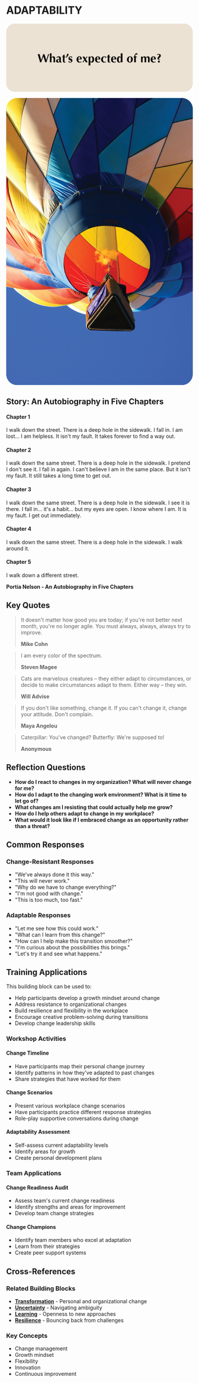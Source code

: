 # ADAPTABILITY

![Adaptability Question Card](SPEAKUP%20QUESTION%20CARDS%20FOR%20AI/SPEAK_UP_question_cards_AI2.png)

![Adaptability Photo Card](SPEAKUP%20PHOTO%20CARDS/SPEAK%20UP_Photo_Cards_VER2_1.png)

## Story: An Autobiography in Five Chapters

#### Chapter 1
I walk down the street.
There is a deep hole in the sidewalk.
I fall in. I am lost… I am helpless. It isn't my fault.
It takes forever to find a way out.

#### Chapter 2
I walk down the same street.
There is a deep hole in the sidewalk. I pretend I don't see it. I fall in again.
I can't believe I am in the same place. But it isn't my fault.
It still takes a long time to get out.

#### Chapter 3
I walk down the same street.
There is a deep hole in the sidewalk. I see it is there.
I fall in… it's a habit… but my eyes are open. I know where I am. It is my fault.
I get out immediately.

#### Chapter 4
I walk down the same street.
There is a deep hole in the sidewalk.
I walk around it.

#### Chapter 5
I walk down a different street.

**Portia Nelson - An Autobiography in Five Chapters**

## Key Quotes

> It doesn't matter how good you are today; if you're not better next month, you're no longer agile. You must always, always, always try to improve.
> 
> **Mike Cohn**

> I am every color of the spectrum.
> 
> **Steven Magee**

> Cats are marvelous creatures – they either adapt to circumstances, or decide to make circumstances adapt to them. Either way – they win.
> 
> **Will Advise**

> If you don't like something, change it. If you can't change it, change your attitude. Don't complain.
> 
> **Maya Angelou**

> Caterpillar: You've changed? Butterfly: We're supposed to! 
> 
> **Anonymous**

## Reflection Questions

- **How do I react to changes in my organization? What will never change for me?**
- **How do I adapt to the changing work environment? What is it time to let go of?**
- **What changes am I resisting that could actually help me grow?**
- **How do I help others adapt to change in my workplace?**
- **What would it look like if I embraced change as an opportunity rather than a threat?**

## Common Responses

### Change-Resistant Responses
- "We've always done it this way."
- "This will never work."
- "Why do we have to change everything?"
- "I'm not good with change."
- "This is too much, too fast."

### Adaptable Responses
- "Let me see how this could work."
- "What can I learn from this change?"
- "How can I help make this transition smoother?"
- "I'm curious about the possibilities this brings."
- "Let's try it and see what happens."

## Training Applications

This building block can be used to:
- Help participants develop a growth mindset around change
- Address resistance to organizational changes
- Build resilience and flexibility in the workplace
- Encourage creative problem-solving during transitions
- Develop change leadership skills

### Workshop Activities

#### **Change Timeline**
- Have participants map their personal change journey
- Identify patterns in how they've adapted to past changes
- Share strategies that have worked for them

#### **Change Scenarios**
- Present various workplace change scenarios
- Have participants practice different response strategies
- Role-play supportive conversations during change

#### **Adaptability Assessment**
- Self-assess current adaptability levels
- Identify areas for growth
- Create personal development plans

### Team Applications

#### **Change Readiness Audit**
- Assess team's current change readiness
- Identify strengths and areas for improvement
- Develop team change strategies

#### **Change Champions**
- Identify team members who excel at adaptation
- Learn from their strategies
- Create peer support systems

## Cross-References

### Related Building Blocks
- **[Transformation](transformation/README.md)** - Personal and organizational change
- **[Uncertainty](uncertainty/README.md)** - Navigating ambiguity
- **[Learning](learning/README.md)** - Openness to new approaches
- **[Resilience](resilience/README.md)** - Bouncing back from challenges

### Key Concepts
- Change management
- Growth mindset
- Flexibility
- Innovation
- Continuous improvement
